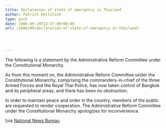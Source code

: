 ```yaml
---
title: Declaration of state of emergency in Thailand
author: Patrick Kollitsch
type: post
date: 2006-09-19T13:37:00+00:00
url: /2006/09/declaration-of-state-of-emergency-in-thailand/




---
```

The following is a statement by the Administrative Reform Committee under the Constitutional Monarchy.

As from this moment on, the Administrative Reform Committee under the Constitutional Monarchy, comprising the commanders-in-chief of the three Armed Forces and the Royal Thai Police, has now taken control of Bangkok and its peripheral areas, and there has been no obstruction.

In order to maintain peace and order in the country, members of the public are requested to render cooperation. The Administrative Reform Committee under the Constitutional Monarchy apologizes for inconvenience.

[via [National News Bureau][1]

 [1]: http://thainews.prd.go.th/newsenglish/